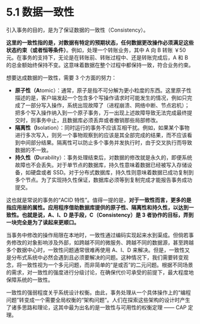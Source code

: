 # 5.1 数据一致性

引入事务的目的，是为了保证数据的一致性（Consistency）。

**这里的一致性指的是，对数据有特定的预期状态，任何数据更改操作必须满足这些状态约束（或者恒等条件）**。例如，处理一个转账业务，其中 A 向 B 转账 ￥50 元。在事务的支持下，无论是在转账前、转账过程中、还是转账完成后，A 和 B 的总金额始终保持不变。这意味着数据在整个过程中都保持一致，符合业务约束。

想要达成数据的一致性，需要 3 个方面的努力：

- **原子性（A**tomic）：通常，原子是指不可分解为更小粒度的东西。这里原子性描述的是，客户端发起一个包含多个写操作请求时可能发生的情况，例如只完成了一部分写入操作，系统出现故障了（进程崩溃、网络中断、节点宕机）；把多个写入操作纳入到一个原子事务，万一出现上述故障导致无法完成最终提交时，则事务中止，且数据库必须丢弃或者撤销那些局部修改。
- **隔离性（I**solation）：同时运行的事务不应该互相干扰。例如，如果某个事物进行多次写入，则另一个事物观察到的应该是其全部完成的结果，而不应该看到中间部分结果。隔离性可以防止多个事务并发执行时，由于交叉执行而导致数据的不一致。
- **持久性（D**urability）：事务处理结束后，对数据的修改就是永久的，即便系统故障也不会丢失。对于单节点的数据库，持久性意味着数据已经被写入存储设备，如硬盘或者 SSD。对于分布式数据库，持久性则意味着数据已成功复制到多个节点。为了实现持久性保证，数据库必须等到复制完成才能报告事务成功提交。

这也就是常说的事务的“ACID 特性”。值得一提的是，**对于一致性而言，更多的是指应用层的属性。应用程序借助数据库提供的原子性、隔离性和持久性，以达到一致性。也就是说，A、I、D 是手段，C（Consistency）是 3 者协作的目标，弄到一块完全是为了读起来更顺口。**


当事务中修改的操作局限在本地时，一致性通过编码实现起来水到渠成。但倘若事务修改的对象影响涉及外部，如跨越不同的微服务、跨越不同的数据源，甚至跨越多个数据中心时，一致性问题通常很难再使用 A、I、D 来解决。但是，一致性又是分布式系统中必然会遇到且必须要解决的问题。这种情况下，我们需要转变观念，将一致性视为一个多元问题，而非简单的“是或否”的二元问题。根据不同场景的需求，对一致性的强度进行分级讨论，在确保代价可承受的前提下，最大程度地保障系统的一致性。

一致性的强弱程度关乎系统设计权衡。由此，事务处理从一个具体操作上的“编程问题”转变成一个需要全局权衡的“架构问题”。人们在探索这些架构的设计时产生了诸多思路和理论，这其中最为出名的是一致性与可用性的权衡定理 —— CAP 定理。
